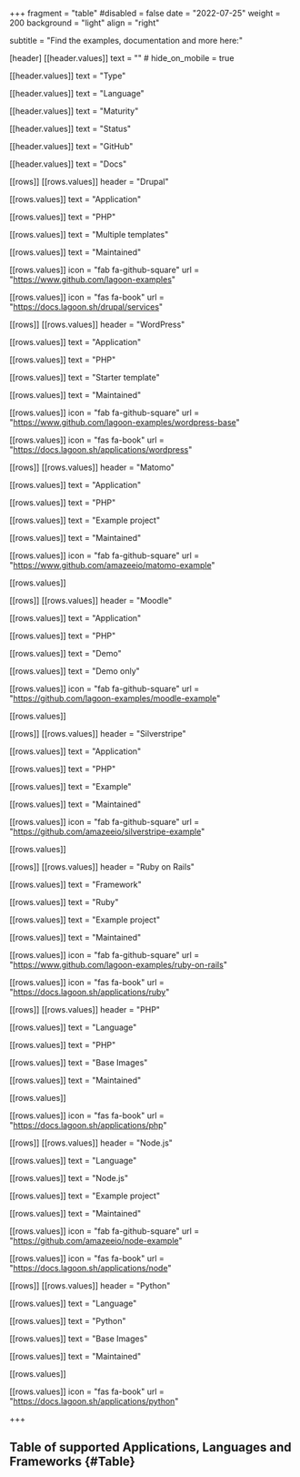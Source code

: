 +++
fragment = "table"
#disabled = false
date = "2022-07-25"
weight = 200
background = "light"
align = "right"

subtitle = "Find the examples, documentation and more here:"

[header]
  [[header.values]]
    text = ""
    # hide_on_mobile = true

  [[header.values]]
    text = "Type"

  [[header.values]]
    text = "Language"

  [[header.values]]
    text = "Maturity"

  [[header.values]]
    text = "Status"

  [[header.values]]
    text = "GitHub"

  [[header.values]]
    text = "Docs"

[[rows]]
  [[rows.values]]
    header = "Drupal"

  [[rows.values]]
    text = "Application"

  [[rows.values]]
    text = "PHP"

  [[rows.values]]
    text = "Multiple templates"

  [[rows.values]]
    text = "Maintained"

  [[rows.values]]
    icon = "fab fa-github-square"
    url = "https://www.github.com/lagoon-examples"

  [[rows.values]]
    icon = "fas fa-book"
    url = "https://docs.lagoon.sh/drupal/services"

[[rows]]
  [[rows.values]]
    header = "WordPress"

  [[rows.values]]
    text = "Application"

  [[rows.values]]
    text = "PHP"

  [[rows.values]]
    text = "Starter template"

  [[rows.values]]
    text = "Maintained"

  [[rows.values]]
    icon = "fab fa-github-square"
    url = "https://www.github.com/lagoon-examples/wordpress-base"

  [[rows.values]]
    icon = "fas fa-book"
    url = "https://docs.lagoon.sh/applications/wordpress"

[[rows]]
  [[rows.values]]
    header = "Matomo"

  [[rows.values]]
    text = "Application"

  [[rows.values]]
    text = "PHP"

  [[rows.values]]
    text = "Example project"

  [[rows.values]]
    text = "Maintained"

  [[rows.values]]
    icon = "fab fa-github-square"
    url = "https://www.github.com/amazeeio/matomo-example"

  [[rows.values]]

[[rows]]
  [[rows.values]]
    header = "Moodle"

  [[rows.values]]
    text = "Application"

  [[rows.values]]
    text = "PHP"

  [[rows.values]]
    text = "Demo"

  [[rows.values]]
    text = "Demo only"

  [[rows.values]]
    icon = "fab fa-github-square"
    url = "https://github.com/lagoon-examples/moodle-example"

  [[rows.values]]

[[rows]]
  [[rows.values]]
    header = "Silverstripe"

  [[rows.values]]
    text = "Application"

  [[rows.values]]
    text = "PHP"

  [[rows.values]]
    text = "Example"

  [[rows.values]]
    text = "Maintained"

  [[rows.values]]
    icon = "fab fa-github-square"
    url = "https://github.com/amazeeio/silverstripe-example"

  [[rows.values]]

[[rows]]
  [[rows.values]]
    header = "Ruby on Rails"

  [[rows.values]]
    text = "Framework"

  [[rows.values]]
    text = "Ruby"

  [[rows.values]]
    text = "Example project"

  [[rows.values]]
    text = "Maintained"

  [[rows.values]]
    icon = "fab fa-github-square"
    url = "https://www.github.com/lagoon-examples/ruby-on-rails"

  [[rows.values]]
    icon = "fas fa-book"
    url = "https://docs.lagoon.sh/applications/ruby"

[[rows]]
  [[rows.values]]
    header = "PHP"

  [[rows.values]]
    text = "Language"

  [[rows.values]]
    text = "PHP"

  [[rows.values]]
    text = "Base Images"

  [[rows.values]]
    text = "Maintained"

  [[rows.values]]

  [[rows.values]]
    icon = "fas fa-book"
    url = "https://docs.lagoon.sh/applications/php"

[[rows]]
  [[rows.values]]
    header = "Node.js"

  [[rows.values]]
    text = "Language"

  [[rows.values]]
    text = "Node.js"

  [[rows.values]]
    text = "Example project"

  [[rows.values]]
    text = "Maintained"

  [[rows.values]]
    icon = "fab fa-github-square"
    url = "https://github.com/amazeeio/node-example"

  [[rows.values]]
    icon = "fas fa-book"
    url = "https://docs.lagoon.sh/applications/node"

[[rows]]
  [[rows.values]]
    header = "Python"

  [[rows.values]]
    text = "Language"

  [[rows.values]]
    text = "Python"

  [[rows.values]]
    text = "Base Images"

  [[rows.values]]
    text = "Maintained"

  [[rows.values]]

  [[rows.values]]
    icon = "fas fa-book"
    url = "https://docs.lagoon.sh/applications/python"

+++
## Table of supported Applications, Languages and Frameworks {#Table}

